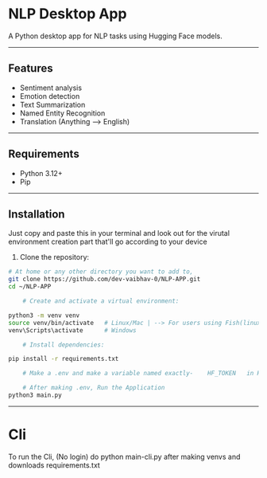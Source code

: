 # NLP Desktop App

A Python desktop app for NLP tasks using Hugging Face models.

---

## Features
- Sentiment analysis
- Emotion detection
- Text Summarization
- Named Entity Recognition
- Translation (Anything --> English)
---

## Requirements
- Python 3.12+
- Pip

---

## Installation
Just copy and paste this in your terminal and look out for the virutal environment creation part that'll go according to your device
1. Clone the repository:

```bash
# At home or any other directory you want to add to,
git clone https://github.com/dev-vaibhav-0/NLP-APP.git
cd ~/NLP-APP

    # Create and activate a virtual environment:

python3 -m venv venv
source venv/bin/activate   # Linux/Mac | --> For users using Fish(linux) its . venv/bin/activate.fish
venv\Scripts\activate      # Windows

    # Install dependencies:

pip install -r requirements.txt

    # Make a .env and make a variable named exactly-    HF_TOKEN   in HF_TOKEN add your Huggingface token

    # After making .env, Run the Application
python3 main.py
```
---

# Cli

To run the Cli, (No login) do python main-cli.py after making venvs and downloads requirements.txt
